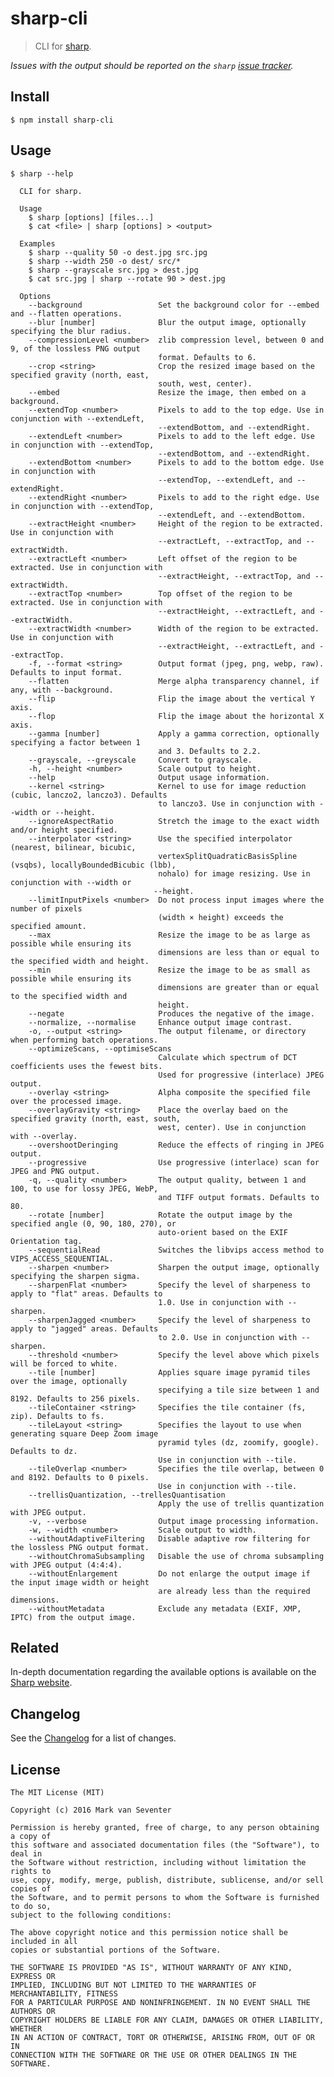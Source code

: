 # sharp-cli
> CLI for [sharp](https://www.npmjs.com/package/sharp).

*Issues with the output should be reported on the `sharp` [issue tracker](https://github.com/lovell/sharp/issues).*

## Install
`$ npm install sharp-cli`

## Usage
```
$ sharp --help

  CLI for sharp.

  Usage
    $ sharp [options] [files...]
    $ cat <file> | sharp [options] > <output>

  Examples
    $ sharp --quality 50 -o dest.jpg src.jpg
    $ sharp --width 250 -o dest/ src/*
    $ sharp --grayscale src.jpg > dest.jpg
    $ cat src.jpg | sharp --rotate 90 > dest.jpg

  Options
    --background                 Set the background color for --embed and --flatten operations.
    --blur [number]              Blur the output image, optionally specifying the blur radius.
    --compressionLevel <number>  zlib compression level, between 0 and 9, of the lossless PNG output
                                 format. Defaults to 6.
    --crop <string>              Crop the resized image based on the specified gravity (north, east,
                                 south, west, center).
    --embed                      Resize the image, then embed on a background.
    --extendTop <number>         Pixels to add to the top edge. Use in conjunction with --extendLeft,
                                 --extendBottom, and --extendRight.
    --extendLeft <number>        Pixels to add to the left edge. Use in conjunction with --extendTop,
                                 --extendBottom, and --extendRight.
    --extendBottom <number>      Pixels to add to the bottom edge. Use in conjunction with
                                 --extendTop, --extendLeft, and --extendRight.
    --extendRight <number>       Pixels to add to the right edge. Use in conjunction with --extendTop,
                                 --extendLeft, and --extendBottom.
    --extractHeight <number>     Height of the region to be extracted. Use in conjunction with
                                 --extractLeft, --extractTop, and --extractWidth.
    --extractLeft <number>       Left offset of the region to be extracted. Use in conjunction with
                                 --extractHeight, --extractTop, and --extractWidth.
    --extractTop <number>        Top offset of the region to be extracted. Use in conjunction with
                                 --extractHeight, --extractLeft, and --extractWidth.
    --extractWidth <number>      Width of the region to be extracted. Use in conjunction with
                                 --extractHeight, --extractLeft, and --extractTop.
    -f, --format <string>        Output format (jpeg, png, webp, raw). Defaults to input format.
    --flatten                    Merge alpha transparency channel, if any, with --background.
    --flip                       Flip the image about the vertical Y axis.
    --flop                       Flip the image about the horizontal X axis.
    --gamma [number]             Apply a gamma correction, optionally specifying a factor between 1
                                 and 3. Defaults to 2.2.
    --grayscale, --greyscale     Convert to grayscale.
    -h, --height <number>        Scale output to height.
    --help                       Output usage information.
    --kernel <string>            Kernel to use for image reduction (cubic, lanczo2, lanczo3). Defaults
                                 to lanczo3. Use in conjunction with --width or --height.
    --ignoreAspectRatio          Stretch the image to the exact width and/or height specified.
    --interpolator <string>      Use the specified interpolator (nearest, bilinear, bicubic,
                                 vertexSplitQuadraticBasisSpline (vsqbs), locallyBoundedBicubic (lbb),
                                 nohalo) for image resizing. Use in conjunction with --width or
                                --height.
    --limitInputPixels <number>  Do not process input images where the number of pixels
                                 (width × height) exceeds the specified amount.
    --max                        Resize the image to be as large as possible while ensuring its
                                 dimensions are less than or equal to the specified width and height.
    --min                        Resize the image to be as small as possible while ensuring its
                                 dimensions are greater than or equal to the specified width and
                                 height.
    --negate                     Produces the negative of the image.
    --normalize, --normalise     Enhance output image contrast.
    -o, --output <string>        The output filename, or directory when performing batch operations.
    --optimizeScans, --optimiseScans
                                 Calculate which spectrum of DCT coefficients uses the fewest bits.
                                 Used for progressive (interlace) JPEG output.
    --overlay <string>           Alpha composite the specified file over the processed image.
    --overlayGravity <string>    Place the overlay baed on the specified gravity (north, east, south,
                                 west, center). Use in conjunction with --overlay.
    --overshootDeringing         Reduce the effects of ringing in JPEG output.
    --progressive                Use progressive (interlace) scan for JPEG and PNG output.
    -q, --quality <number>       The output quality, between 1 and 100, to use for lossy JPEG, WebP,
                                 and TIFF output formats. Defaults to 80.
    --rotate [number]            Rotate the output image by the specified angle (0, 90, 180, 270), or
                                 auto-orient based on the EXIF Orientation tag.
    --sequentialRead             Switches the libvips access method to VIPS_ACCESS_SEQUENTIAL.
    --sharpen <number>           Sharpen the output image, optionally specifying the sharpen sigma.
    --sharpenFlat <number>       Specify the level of sharpeness to apply to "flat" areas. Defaults to
                                 1.0. Use in conjunction with --sharpen.
    --sharpenJagged <number>     Specify the level of sharpeness to apply to "jagged" areas. Defaults
                                 to 2.0. Use in conjunction with --sharpen.
    --threshold <number>         Specify the level above which pixels will be forced to white.
    --tile [number]              Applies square image pyramid tiles over the image, optionally
                                 specifying a tile size between 1 and 8192. Defaults to 256 pixels.
    --tileContainer <string>     Specifies the tile container (fs, zip). Defaults to fs.
    --tileLayout <string>        Specifies the layout to use when generating square Deep Zoom image
                                 pyramid tyles (dz, zoomify, google). Defaults to dz.
                                 Use in conjunction with --tile.
    --tileOverlap <number>       Specifies the tile overlap, between 0 and 8192. Defaults to 0 pixels.
                                 Use in conjunction with --tile.
    --trellisQuantization, --trellesQuantisation
                                 Apply the use of trellis quantization with JPEG output.
    -v, --verbose                Output image processing information.
    -w, --width <number>         Scale output to width.
    --withoutAdaptiveFiltering   Disable adaptive row filtering for the lossless PNG output format.
    --withoutChromaSubsampling   Disable the use of chroma subsampling with JPEG output (4:4:4).
    --withoutEnlargement         Do not enlarge the output image if the input image width or height
                                 are already less than the required dimensions.
    --withoutMetadata            Exclude any metadata (EXIF, XMP, IPTC) from the output image.
```

## Related
In-depth documentation regarding the available options is available on the [Sharp website](http://sharp.dimens.io/).

## Changelog
See the [Changelog](./CHANGELOG.md) for a list of changes.

## License
    The MIT License (MIT)

    Copyright (c) 2016 Mark van Seventer

    Permission is hereby granted, free of charge, to any person obtaining a copy of
    this software and associated documentation files (the "Software"), to deal in
    the Software without restriction, including without limitation the rights to
    use, copy, modify, merge, publish, distribute, sublicense, and/or sell copies of
    the Software, and to permit persons to whom the Software is furnished to do so,
    subject to the following conditions:

    The above copyright notice and this permission notice shall be included in all
    copies or substantial portions of the Software.

    THE SOFTWARE IS PROVIDED "AS IS", WITHOUT WARRANTY OF ANY KIND, EXPRESS OR
    IMPLIED, INCLUDING BUT NOT LIMITED TO THE WARRANTIES OF MERCHANTABILITY, FITNESS
    FOR A PARTICULAR PURPOSE AND NONINFRINGEMENT. IN NO EVENT SHALL THE AUTHORS OR
    COPYRIGHT HOLDERS BE LIABLE FOR ANY CLAIM, DAMAGES OR OTHER LIABILITY, WHETHER
    IN AN ACTION OF CONTRACT, TORT OR OTHERWISE, ARISING FROM, OUT OF OR IN
    CONNECTION WITH THE SOFTWARE OR THE USE OR OTHER DEALINGS IN THE SOFTWARE.